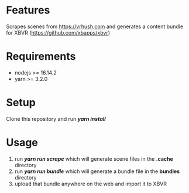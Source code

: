 # Features
Scrapes scenes from https://vrhush.com and generates a content bundle for XBVR (https://github.com/xbapps/xbvr)

# Requirements
- nodejs >= 16.14.2
- yarn >= 3.2.0

# Setup
Clone this repository and run ***yarn install***

# Usage
1. run ***yarn run scrape*** which will generate scene files in the **.cache** directory
2. run ***yarn run bundle*** which will generate a bundle file in the **bundles** directory
3. upload that bundle anywhere on the web and import it to XBVR
